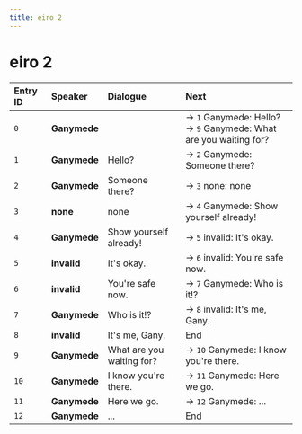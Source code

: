 ```yaml
---
title: eiro 2
---
```


# eiro 2


| Entry ID | Speaker | Dialogue | Next |
| :------- | :------ | :------- | :------------ |
| `0` | **Ganymede** |  | → `1` Ganymede: Hello?<br>→ `9` Ganymede: What are you waiting for? |
| `1` | **Ganymede** | Hello? | → `2` Ganymede: Someone there? |
| `2` | **Ganymede** | Someone there? | → `3` none: none |
| `3` | **none** | none | → `4` Ganymede: Show yourself already\! |
| `4` | **Ganymede** | Show yourself already\! | → `5` invalid: It's okay\. |
| `5` | **invalid** | It's okay\. | → `6` invalid: You're safe now\. |
| `6` | **invalid** | You're safe now\. | → `7` Ganymede: Who is it\!? |
| `7` | **Ganymede** | Who is it\!? | → `8` invalid: It's me, Gany\. |
| `8` | **invalid** | It's me, Gany\. | End |
| `9` | **Ganymede** | What are you waiting for? | → `10` Ganymede: I know you're there\. |
| `10` | **Ganymede** | I know you're there\. | → `11` Ganymede: Here we go\. |
| `11` | **Ganymede** | Here we go\. | → `12` Ganymede: \.\.\. |
| `12` | **Ganymede** | \.\.\. | End |
